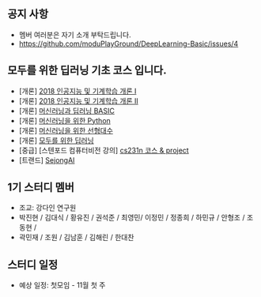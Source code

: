 

## 공지 사항
- 멤버 여러분은 자기 소개 부탁드립니다. 
- https://github.com/moduPlayGround/DeepLearning-Basic/issues/4


## 모두를 위한 딥러닝 기초 코스 입니다.
- [개론] [2018 인공지능 및 기계학습 개론 I](https://www.edwith.org/machinelearning1_17)
- [개론] [2018 인공지능 및 기계학습 개론 II](https://www.edwith.org/machinelearning2__17)
- [개론] [머신러닝과 딥러닝 BASIC](https://www.edwith.org/others26)
- [개론] [머신러닝을 위한 Python](https://www.edwith.org/aipython)
- [개론] [머신러닝을 위한 선형대수](https://www.edwith.org/linearalgebra4ai)
- [개론] [모두를 위한 딥러닝](https://hunkim.github.io/ml/)
- [중급] [스텐포드 컴퓨터비전 강의] [cs231n 코스 & project]()
- [트랜드] [SejongAI](https://github.com/moduPlayGound/SejongAI)


## 1기 스터디 멤버
- 조교: 강다인 연구원
- 박진현 / 김대식 / 황유진 / 권석준 / 최영민/ 이정민 / 정종희 / 하민규 / 안형조 / 조동현 /  
- 곽민재 / 조원 / 김남훈 / 김해린 / 한대찬 

## 스터디 일정
- 예상 일정: 첫모임 - 11월 첫 주
